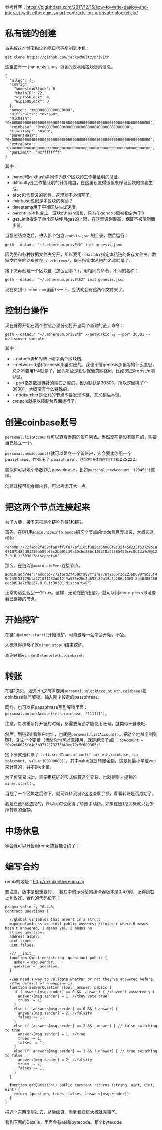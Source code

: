 参考博客：https://bigishdata.com/2017/12/15/how-to-write-deploy-and-interact-with-ethereum-smart-contracts-on-a-private-blockchain/


# 私有链的创建

首先把这个博客指定的项目代码复制到本机：

`git clone https://github.com/jackschultz/privEth`

这里面有一个genesis.json，包含的是初始区块链的信息。

```
{
  "alloc": {},
  "config": {
    "homesteadBlock": 0,
    "chainID": 72,
    "eip155Block": 0,
    "eip158Block": 0
  },
  "nonce": "0x0000000000000000",
  "difficulty": "0x4000",
  "mixhash": "0x0000000000000000000000000000000000000000000000000000000000000000", 
  "coinbase": "0x0000000000000000000000000000000000000000",
  "timestamp": "0x00",
  "parentHash": "0x0000000000000000000000000000000000000000000000000000000000000000",
  "extraData": "0x0000000000000000000000000000000000000000000000000000000000000000",
  "gasLimit": "0xffffffff"
}
```

其中：
* nonce和mixhash共同作为这个区块的工作量证明的验证。
* difficulty是工作量证明的计算难度，在这里设置得很低来保证区块的快速生成。
* alloc包含预设的钱包，这里就不必填写了。
* coinbase貌似是本区块的奖励？
* timestamp用于平衡区块生成速度
* parentHash包含上一区块的hash信息，只有在genesis里被指定为了0
* gasLimit指定了单个区块使用gas的上限，在这里设得很高，保证不被限制而出错。

当复制结束之后，进入那个包含`genesis.json`的目录，然后运行：

`geth --datadir "~/.ethereum/privEth" init genesis.json`

因为要和各种数据文件夹分开，所以要用`--datadir`指定本私链的保存文件夹。数据文件夹的路径就在`~/.ethereum/`，自己指定本私链的名称就是了。

接下来再创建一个区块链（怎么回事？），用相同的命令，不同的名称：

`geth --datadir "~/.ethereum/privEth2" init genesis.json`

现在你到`~/.ethereum`里面`ls`一下，应该就会有这两个文件夹了。

# 控制台操作

现在就得开始在两个控制台里分别打开这两个新建的链，命令：

`geth --datadir "~/.ethereum/privEth" --networkid 72 --port 30301 --nodiscover console`

其中：
* --datadir要和对应上刚才两个区块链。
* --networkid是和genesis那里对应的。我也不懂genesis那里写的什么意思，总之不要用1-4就是了，因为那些是默认保留的网络id，比如3就是ropsten测试链。
* --port指定数据连接的端口之类的。因为默认是30303，所以这里挑了个30301。大概没有什么特殊的。
* --nodiscober是让别的节点不要发现本链，意义稍后再谈。
* console就是以控制台界面运行了。

# 创建coinbase账号

`personal.listAccounts`可以查看当前的账户列表。当然现在是没有账户的，需要自己建立一个。

`personal.newAccount()`就可以建立一个新账户，它会要求你用一个passphrase，作者用了'passphrase'，这里咱用的是111111和222222。

貌似你可以填个参数作为passphrase，比如`personal.newAccount('123456')`这样。

创建过程可能会爆内存，可以考虑开大一点。

# 把这两个节点连接起来

为了方便，接下来把两个链称作链1和链2。

首先，在链1用`admin.nodeInfo.enode`把这个节点的node信息弄出来，大概长这样的：

`"enode://72f6cd2f459bfa87ff2fe77ef2105f3d2236b080f9c35f45d235f53729b1a471071482d01219a585e26c2b695c39a15c6c286c1303f8a40285450cec8d13a7c9@127.0.0.1:30301?discport=0"`

那么，在链2用`admin.addPeer`连接节点。

`admin.addPeer("enode://72f6cd2f459bfa87ff2fe77ef2105f3d2236b080f9c35f45d235f53729b1a471071482d01219a585e26c2b695c39a15c6c286c1303f8a40285450cec8d13a7c9@127.0.0.1:30301?discport=0")`

正常的话会返回一个true。这样，无论在链1还是2，就可以用`admin.peers`即可查看已连接的节点。

# 开始挖矿

在链1用`miner.start()`开始挖矿。可能要等一会才会开始，不急。

大概觉得挖够了就`miner.stop()`结束挖矿。

查询余额`eth.getBalance(eth.coinbase)`。

# 转账

在链1这边，发送eth之前需要用`personal.unlockAccount(eth.coinbase)`把coinbase账号解锁。输入刚才设定的passphrase。

同样，也可以把passphrase写到解锁里面：`personal.unlockAccount(eth.coinbase, '111111')`。

注意，每次重新打开链的时候，都需要解锁才能使用账号。就类似于登录吧。

然后，到链2查看账户地址，也就是`personal.listAccount()`。把这个地址复制到链1，设成一个变量（当然你也可以直接用，就是麻烦了点）：`toAccount = "0x2e60025fd4c3b97f7873275b69ee72c5f089365b"`

接下来就是转账了：`eth.sendTransaction({from: eth.coinbase, to: toAccount, value:100000000})`，其中value就是转账金额，这是用最小单位wei来计算的，并不是eth值。

为了使交易成功，需要用挖矿的形式结算这个交易，也就是刚才提到的`miner.start()`。

当挖了一个区块之后停下，就可以转到链2这边查看余额，看看转账是否成功了。

我是在链2这边挖的，所以同时也获得了转账手续费。如果在链1挖大概就只会少掉转账的金额。

# 中场休息

等会就可以开始用remix搞智能合约了！

# 编写合约

remix的地址：http://remix.ethereum.org

要注意，版本是很重要的……教程中的示例给的编译器版本是0.4.0的，记得到右上角改好。合约的代码如下：

```
pragma solidity ^0.4.0;
contract Questions {

  //global variables that aren't in a struct
  mapping(address => uint) public answers; //integer where 0 means hasn't answered, 1 means yes, 2 means no
  string question;
  address asker;
  uint trues;
  uint falses;

  /// __init__
  function Questions(string _question) public {
    asker = msg.sender;
    question = _question;
  }
  
  //We need a way to validate whether or not they've answered before.
  //The default of a mapping is 
  function answerQuestion (bool _answer) public {
    if (answers[msg.sender] == 0 && _answer) { //haven't answered yet
      answers[msg.sender] = 1; //they vote true
      trues += 1;
    }
    else if (answers[msg.sender] == 0 && !_answer) {
      answers[msg.sender] = 2; //falsity
      falses += 1;
    }
    else if (answers[msg.sender] == 2 && _answer) { // false switching to true
      answers[msg.sender] = 1; //true
      trues += 1;
      falses -= 1;
    }
    else if (answers[msg.sender] == 1 && !_answer) { // true switching to false
      answers[msg.sender] = 2; //falsity
      trues -= 1;
      falses += 1;
    }
  }
 
  function getQuestion() public constant returns (string, uint, uint, uint) {
    return (question, trues, falses, answers[msg.sender]);
  }
}
```

把这个东西复制过去，然后编译。看到绿框框大概就完事了。

看到下面的Details，里面会有abi和bytecode。那个bytecode
